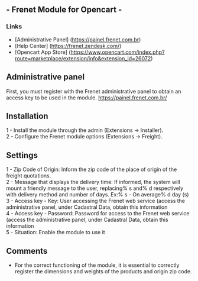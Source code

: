 ## - Frenet Module for Opencart - ##

### Links ###
* [Administrative Panel] (https://painel.frenet.com.br)
* [Help Center] (https://frenet.zendesk.com/)
* [Opencart App Store] (https://www.opencart.com/index.php?route=marketplace/extension/info&extension_id=26072)

Administrative panel
------------------------------------

First, you must register with the Frenet administrative panel to obtain an access key to be used in the module.
https://painel.frenet.com.br/

Installation
------------------------

1 - Install the module through the admin (Extensions -> Installer). <br />
2 - Configure the Frenet module options (Extensions -> Freight).

Settings
---------------------------
1 - Zip Code of Origin: Inform the zip code of the place of origin of the freight quotations. <br />
2 - Message that displays the delivery time: If informed, the system will mount a friendly message to the user, replacing% s and% d respectively with delivery method and number of days. Ex:% s - On average% d day (s) <br />
3 - Access key - Key: User accessing the Frenet web service (access the administrative panel, under Cadastral Data, obtain this information <br />
4 - Access key - Password: Password for access to the Frenet web service (access the administrative panel, under Cadastral Data, obtain this information <br />
5 - Situation: Enable the module to use it

Comments
---------------------------
* For the correct functioning of the module, it is essential to correctly register the dimensions and weights of the products and origin zip code. 
